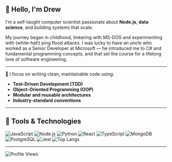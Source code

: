 ## 👋 Hello, I'm Drew

I'm a self-taught computer scientist passionate about **Node.js**, **data science**, and building systems that scale.

My journey began in childhood, tinkering with MS-DOS and experimenting with (white-hat!) ping flood attacks. I was lucky to have an uncle who worked as a Senior Developer at Microsoft — he introduced me to C# and fundamental programming concepts, and that set the course for a lifelong love of software engineering.

---

🧠 I focus on writing clean, maintainable code using:
- **Test-Driven Development (TDD)**
- **Object-Oriented Programming (OOP)**
- **Modular and reusable architectures**
- **Industry-standard conventions**

---

## 🚀 Tools & Technologies

![JavaScript](https://img.shields.io/badge/JavaScript-F7DF1E?style=flat&logo=javascript&logoColor=black)
![Node.js](https://img.shields.io/badge/Node.js-339933?style=flat&logo=node.js&logoColor=white)
![Python](https://img.shields.io/badge/Python-3776AB?style=flat&logo=python&logoColor=white)
![React](https://img.shields.io/badge/React-61DAFB?style=flat&logo=react&logoColor=black)
![TypeScript](https://img.shields.io/badge/TypeScript-007ACC?style=flat&logo=typescript&logoColor=white)
![MongoDB](https://img.shields.io/badge/MongoDB-47A248?style=flat&logo=mongodb&logoColor=white)
![PostgreSQL](https://img.shields.io/badge/PostgreSQL-4169E1?style=flat&logo=postgresql&logoColor=white)
![Jest](https://img.shields.io/badge/Jest-C21325?style=flat&logo=jest&logoColor=white)
![Top Langs](https://github-readme-stats.vercel.app/api/top-langs/?username=drewesk&layout=compact&theme=tokyonight)

---

![Profile Views](https://komarev.com/ghpvc/?username=drewesk&color=blue&style=flat)

